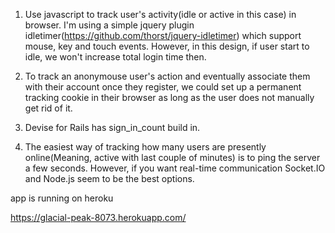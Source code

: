 1. Use javascript to track user's activity(idle or active in this case) in browser. I'm using a simple jquery plugin idletimer(https://github.com/thorst/jquery-idletimer) which support mouse, key and touch events. However, in this design, if user start to idle, we won't increase total login time then. 

2. To track an anonymouse user's action and eventually associate them with their account once they register, we could set up a permanent tracking cookie in their browser as long as the user does not manually get rid of it.

3. Devise for Rails has sign_in_count build in.

4. The easiest way of tracking how many users are presently online(Meaning, active with last couple of minutes) is to ping the server a few seconds. However, if you want real-time communication Socket.IO and Node.js seem to be the best options. 


app is running on heroku


https://glacial-peak-8073.herokuapp.com/